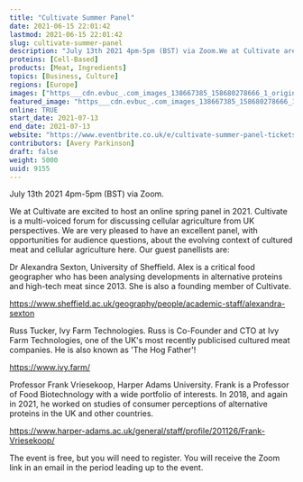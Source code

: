 ```yaml
---
title: "Cultivate Summer Panel"
date: 2021-06-15 22:01:42
lastmod: 2021-06-15 22:01:42
slug: cultivate-summer-panel
description: "July 13th 2021 4pm-5pm (BST) via Zoom.We at Cultivate are excited to host an online spring panel in 2021. Cultivate is a multi-voiced forum for discussing cellular agriculture from UK perspectives. We are very pleased to have an excellent panel, with opportunities for audience questions, about the evolving context of cultured meat and cellular agriculture here. Our guest panellists are:"
proteins: [Cell-Based]
products: [Meat, Ingredients]
topics: [Business, Culture]
regions: [Europe]
images: ["https___cdn.evbuc_.com_images_138667385_158680278666_1_original.jpg"]
featured_image: "https___cdn.evbuc_.com_images_138667385_158680278666_1_original.jpg"
online: TRUE
start_date: 2021-07-13
end_date: 2021-07-13
website: "https://www.eventbrite.co.uk/e/cultivate-summer-panel-tickets-159523363675"
contributors: [Avery Parkinson]
draft: false
weight: 5000
uuid: 9155
---
```

July 13th 2021 4pm-5pm (BST) via Zoom.

We at Cultivate are excited to host an online spring panel in 2021.
Cultivate is a multi-voiced forum for discussing cellular agriculture
from UK perspectives. We are very pleased to have an excellent panel,
with opportunities for audience questions, about the evolving context of
cultured meat and cellular agriculture here. Our guest panellists are:

Dr Alexandra Sexton, University of Sheffield. Alex is a critical food
geographer who has been analysing developments in alternative proteins
and high-tech meat since 2013. She is also a founding member of
Cultivate.

<https://www.sheffield.ac.uk/geography/people/academic-staff/alexandra-sexton>

Russ Tucker, Ivy Farm Technologies. Russ is Co-Founder and CTO at Ivy
Farm Technologies, one of the UK's most recently publicised cultured
meat companies. He is also known as 'The Hog Father'!

<https://www.ivy.farm/>

Professor Frank Vriesekoop, Harper Adams University. Frank is a
Professor of Food Biotechnology with a wide portfolio of interests. In
2018, and again in 2021, he worked on studies of consumer perceptions of
alternative proteins in the UK and other countries.

<https://www.harper-adams.ac.uk/general/staff/profile/201126/Frank-Vriesekoop/>

The event is free, but you will need to register. You will receive the
Zoom link in an email in the period leading up to the event.
